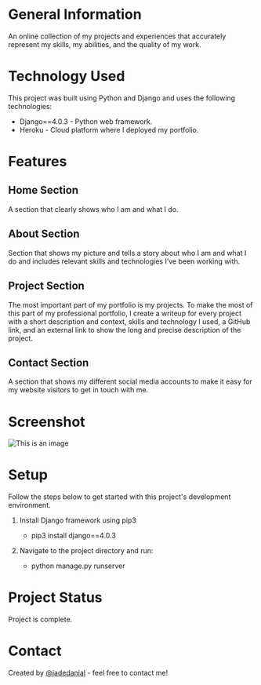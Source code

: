 # General Information

An online collection of my projects and experiences that accurately represent my skills, my abilities, and the quality of my work.


# Technology Used

This project was built using Python and Django and uses the following technologies:

- Django==4.0.3 - Python web framework.
- Heroku - Cloud platform where I deployed my portfolio.



# Features

## Home Section

A section that clearly shows who I am and what I do.

## About Section

Section that shows my picture and tells a story about who I am and what I do and includes relevant skills and technologies I’ve been working with. 

## Project Section

The most important part of my portfolio is my projects. To make the most of this part of my professional portfolio, I create a writeup for every project with a short description and context, skills and technology I used, a GitHub link, and an external link to show the long and precise description of the project.

## Contact Section

A section that shows my different social media accounts to make it easy for my website visitors to get in touch with me.



# Screenshot

![This is an image](http://jadedanialportfolio.herokuapp.com/static/blog/media/project/portfolio.png)



# Setup

Follow the steps below to get started with this project's development environment.

1. Install Django framework using pip3
   - pip3 install django==4.0.3

2. Navigate to the project directory and run:
   - python manage.py runserver



# Project Status

Project is complete.



# Contact

Created by [@jadedanial](http://jadedanial.com/) - feel free to contact me!
